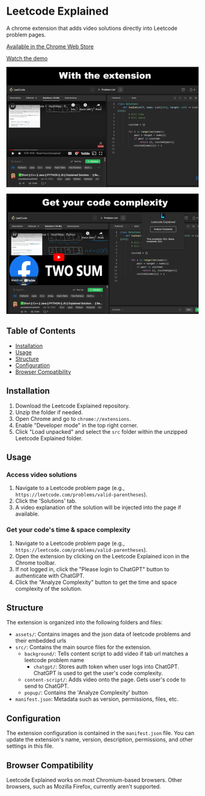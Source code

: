 # Leetcode Explained

A chrome extension that adds video solutions directly into Leetcode problem pages.

[Available in the Chrome Web Store](https://chrome.google.com/webstore/detail/leetcode-explained/cofoinjfjcpgcjiinjhcpomcjoalijbe)

[Watch the demo](https://www.youtube.com/watch?v=E5nvCyVZxuc)

![Leetcode Explained Screenshot 1](./assets/images/screenshot-1.png)

![Leetcode Explained Screenshot 2](./assets/images/screenshot-2.png)

## Table of Contents

- [Installation](#installation)
- [Usage](#usage)
- [Structure](#structure)
- [Configuration](#configuration)
- [Browser Compatibility](#browser-compatibility)

## Installation

1. Download the Leetcode Explained repository.
2. Unzip the folder if needed.
3. Open Chrome and go to `chrome://extensions`.
4. Enable "Developer mode" in the top right corner.
5. Click "Load unpacked" and select the `src` folder within the unzipped Leetcode Explained folder.

## Usage

### Access video solutions
1. Navigate to a Leetcode problem page (e.g., `https://leetcode.com/problems/valid-parentheses`).
2. Click the 'Solutions' tab.
3. A video explanation of the solution will be injected into the page if available.

### Get your code's time & space complexity

1. Navigate to a Leetcode problem page (e.g., `https://leetcode.com/problems/valid-parentheses`).
2. Open the extension by clicking on the Leetcode Explained icon in the Chrome toolbar.
3. If not logged in, click the "Please login to ChatGPT" button to authenticate with ChatGPT.
4. Click the "Analyze Complexity" button to get the time and space complexity of the solution.

## Structure

The extension is organized into the following folders and files:

- `assets/`: Contains images and the json data of leetcode problems and their embedded urls
- `src/`: Contains the main source files for the extension.
  - `background/`: Tells content script to add video if tab url matches a leetcode problem name
    - `chatgpt/`: Stores auth token when user logs into ChatGPT. ChatGPT is used to get the user's code complexity.
  - `content-script/`: Adds video onto the page. Gets user's code to send to ChatGPT.
  - `popup/`: Contains the 'Analyze Complexity' button
- `manifest.json`: Metadata such as version, permissions, files, etc.

## Configuration

The extension configuration is contained in the `manifest.json` file. You can update the extension's name, version, description, permissions, and other settings in this file.

## Browser Compatibility

Leetcode Explained works on most Chromium-based browsers. Other browsers, such as Mozilla Firefox, currently aren't supported.